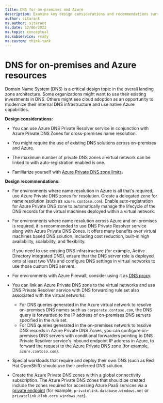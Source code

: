 ```yaml
---
title: DNS for on-premises and Azure
description: Examine key design considerations and recommendations surrounding DNS for on-premises and Microsoft Azure.
author: sitarant
ms.author: sitarant
ms.date: 12/06/2022
ms.topic: conceptual
ms.subservice: ready
ms.custom: think-tank
---
```


# DNS for on-premises and Azure resources

Domain Name System (DNS) is a critical design topic in the overall landing zone architecture. Some organizations might want to use their existing investments in DNS. Others might see cloud adoption as an opportunity to modernize their internal DNS infrastructure and use native Azure capabilities.

**Design considerations:**

- You can use Azure DNS Private Resolver service in conjunction with Azure Private DNS Zones for cross-premises name resolution.

- You might require the use of existing DNS solutions across on-premises and Azure.

- The maximum number of private DNS zones a virtual network can be linked to with auto-registration enabled is one.

- Familiarize yourself with [Azure Private DNS zone limits](/azure/azure-resource-manager/management/azure-subscription-service-limits#azure-dns-limits).

**Design recommendations:**

- For environments where name resolution in Azure is all that's required, use Azure Private DNS zones for resolution. Create a delegated zone for name resolution (such as `azure.contoso.com`). Enable auto-registration for Azure Private DNS zone to automatically manage the lifecycle of the DNS records for the virtual machines deployed within a virtual network.

- For environments where name resolution across Azure and on-premises is required, it is recommended to use DNS Private Resolver service along with Azure Private DNS Zones. It offers many benefits over virtual machines based DNS solution, including cost reduction, built-in high availability, scalability, and flexibility.

  If you need to use existing DNS infrastructure (for example, Active Directory integrated DNS), ensure that the DNS server role is deployed onto at least two VMs and configure DNS settings in virtual networks to use those custom DNS servers.
  
-  For environments with Azure Firewall, consider using it as [DNS proxy](/azure/firewall/dns-settings).

- You can link an Azure Private DNS zone to the virtual networks and use DNS Private Resolver service with DNS forwarding rule set also associated with the virtual networks:
  - For DNS queries generated in the Azure virtual network to resolve on-premises DNS names such as `corporate.contoso.com`, the DNS query is forwarded to the IP address of on-premises DNS servers specified in the rule set. 
  - For DNS queries generated in the on-premises network to resolve DNS records in Azure Private DNS Zones, you can configure on-premises DNS servers with conditional forwarders pointing to DNS Private Resolver service's inbound endpoint IP address in Azure, to forward the request to the Azure Private DNS zone (for example, `azure.contoso.com`).

- Special workloads that require and deploy their own DNS (such as Red Hat OpenShift) should use their preferred DNS solution.

- Create the Azure Private DNS zones within a global connectivity subscription. The Azure Private DNS zones that should be created include the zones required for accessing Azure PaaS services via a [private endpoint](/azure/private-link/private-endpoint-dns#azure-services-dns-zone-configuration) (for example, `privatelink.database.windows.net` or `privatelink.blob.core.windows.net`).
